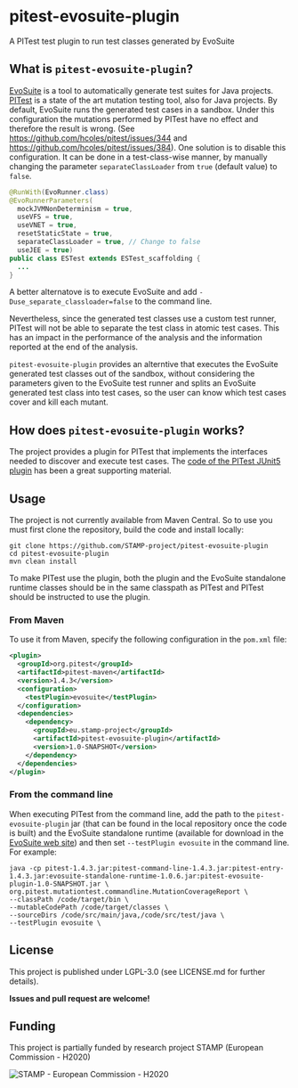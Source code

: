 # pitest-evosuite-plugin
A PITest test plugin to run test classes generated by EvoSuite

## What is `pitest-evosuite-plugin`?

[EvoSuite](http://www.evosuite.org) is a tool to automatically generate test suites for Java projects. 
[PITest](http://pitest.org) is a state of the art mutation testing tool, also for Java projects.
By default, EvoSuite runs the generated test cases in a sandbox. Under this configuration the mutations performed by PITest have no effect
and therefore the result is wrong. (See https://github.com/hcoles/pitest/issues/344 and https://github.com/hcoles/pitest/issues/384).
One solution is to disable this configuration. It can be done in a test-class-wise manner, 
by manually changing the parameter `separateClassLoader` from `true` (default value) to `false`.

```Java
@RunWith(EvoRunner.class) 
@EvoRunnerParameters(
  mockJVMNonDeterminism = true, 
  useVFS = true, 
  useVNET = true, 
  resetStaticState = true, 
  separateClassLoader = true, // Change to false 
  useJEE = true) 
public class ESTest extends ESTest_scaffolding {
  ...
}
```
A better alternatove is to execute EvoSuite and add `-Duse_separate_classloader=false` to the command line.

Nevertheless, since the generated test classes use a custom test runner, PITest will not be able to separate the test class in atomic test cases. This has an impact in the performance of the analysis and the information reported at the end of the analysis.

`pitest-evosuite-plugin` provides an alterntive that executes the EvoSuite generated test classes out of the sandbox, 
without considering the parameters given to the EvoSuite test runner and splits an EvoSuite generated test class into test cases,
so the user can know which test cases cover and kill each mutant.

## How does `pitest-evosuite-plugin` works?

The project provides a plugin for PITest that implements the interfaces needed to discover and execute test cases. The [code of the PITest JUnit5 plugin](https://github.com/pitest/pitest-junit5-plugin) has been a great supporting material. 

## Usage

The project is not currently available from Maven Central. 
So to use you must first clone the repository, build the code and install locally:
```
git clone https://github.com/STAMP-project/pitest-evosuite-plugin
cd pitest-evosuite-plugin
mvn clean install
```

To make PITest use the plugin, 
both the plugin and the EvoSuite standalone runtime classes should be in the same classpath as PITest 
and PITest should be instructed to use the plugin.

### From Maven

To use it from Maven, specify the following configuration in the `pom.xml` file:

```xml
<plugin>
  <groupId>org.pitest</groupId>
  <artifactId>pitest-maven</artifactId>
  <version>1.4.3</version>
  <configuration>
    <testPlugin>evosuite</testPlugin>
  </configuration>
  <dependencies>
    <dependency>
      <groupId>eu.stamp-project</groupId>
      <artifactId>pitest-evosuite-plugin</artifactId>
      <version>1.0-SNAPSHOT</version>
    </dependency>
  </dependencies>
</plugin>
```


### From the command line

When executing PITest from the command line, add the path to the `pitest-evosuite-plugin` jar 
(that can be found in the local repository once the code is built) 
and the EvoSuite standalone runtime (available for download in the [EvoSuite web site](https://github.com/EvoSuite/evosuite/releases/download/v1.0.6/evosuite-standalone-runtime-1.0.6.jar))
and then set `--testPlugin evosuite` in the command line. 
For example:

```
java -cp pitest-1.4.3.jar:pitest-command-line-1.4.3.jar:pitest-entry-1.4.3.jar:evosuite-standalone-runtime-1.0.6.jar:pitest-evosuite-plugin-1.0-SNAPSHOT.jar \
org.pitest.mutationtest.commandline.MutationCoverageReport \
--classPath /code/target/bin \
--mutableCodePath /code/target/classes \
--sourceDirs /code/src/main/java,/code/src/test/java \
--testPlugin evosuite \
```
## License
This project is published under LGPL-3.0 (see LICENSE.md for further details).

**Issues and pull request are welcome!**

## Funding
This project is partially funded by research project STAMP (European Commission - H2020) 

![STAMP - European Commission - H2020](https://github.com/STAMP-project/pitest-descartes/raw/master/docs/logo_readme_md.png)
